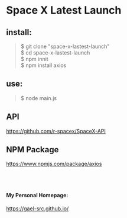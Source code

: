 # Space X Latest Launch

## install:

> $ git clone "space-x-lastest-launch" </br>
> $ cd space-x-lastest-launch </br>
> $ npm innit </br>
> $ npm install axios </br>

## use:

> $ node main.js </br>

## API

https://github.com/r-spacex/SpaceX-API

## NPM Package

https://www.npmjs.com/package/axios


</br>
</br>

#### My Personal Homepage:

https://gael-src.github.io/
